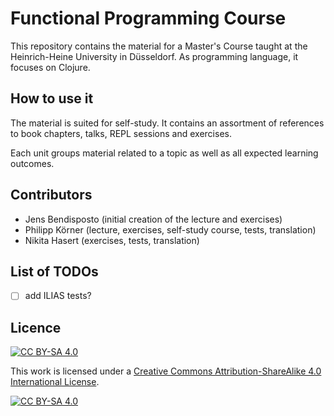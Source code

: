 # Functional Programming Course

This repository contains the material for a Master's Course taught at the Heinrich-Heine University in Düsseldorf.
As programming language, it focuses on Clojure.


## How to use it

The material is suited for self-study.
It contains an assortment of references to book chapters, talks, REPL sessions and exercises.

Each unit groups material related to a topic as well as all expected learning outcomes.


## Contributors

- Jens Bendisposto (initial creation of the lecture and exercises)
- Philipp Körner (lecture, exercises, self-study course, tests, translation)
- Nikita Hasert (exercises, tests, translation)


## List of TODOs

- [ ] add ILIAS tests?


## Licence
[![CC BY-SA 4.0][cc-by-sa-shield]][cc-by-sa]

This work is licensed under a
[Creative Commons Attribution-ShareAlike 4.0 International License][cc-by-sa].

[![CC BY-SA 4.0][cc-by-sa-image]][cc-by-sa]

[cc-by-sa]: http://creativecommons.org/licenses/by-sa/4.0/
[cc-by-sa-image]: https://licensebuttons.net/l/by-sa/4.0/88x31.png
[cc-by-sa-shield]: https://img.shields.io/badge/License-CC%20BY--SA%204.0-lightgrey.svg
